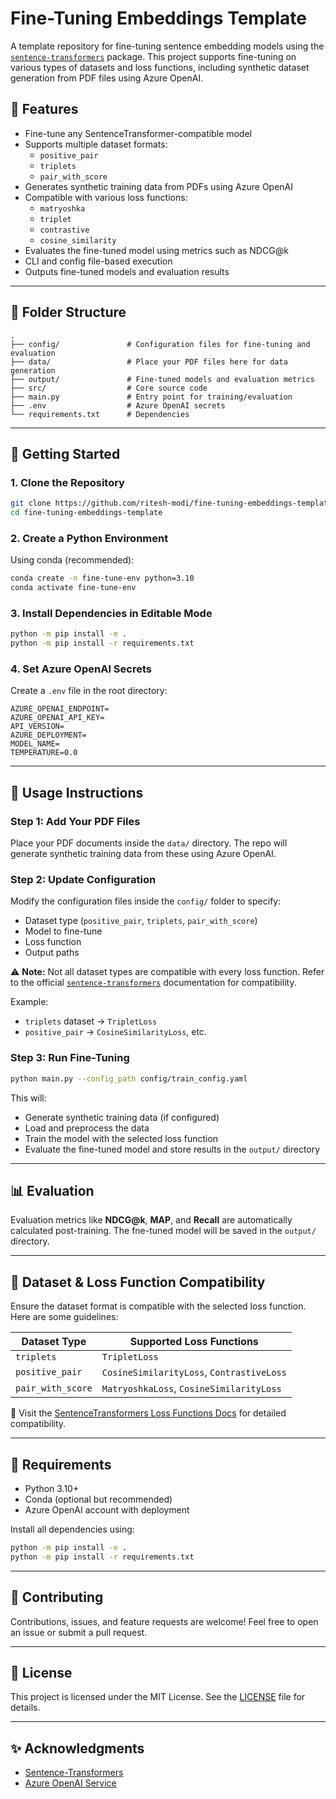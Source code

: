 # Fine-Tuning Embeddings Template

A template repository for fine-tuning sentence embedding models using the [`sentence-transformers`](https://www.sbert.net/) package. This project supports fine-tuning on various types of datasets and loss functions, including synthetic dataset generation from PDF files using Azure OpenAI.

## 🚀 Features

- Fine-tune any SentenceTransformer-compatible model
- Supports multiple dataset formats:
  - `positive_pair`
  - `triplets`
  - `pair_with_score`
- Generates synthetic training data from PDFs using Azure OpenAI
- Compatible with various loss functions:
  - `matryoshka`
  - `triplet`
  - `contrastive`
  - `cosine_similarity`
- Evaluates the fine-tuned model using metrics such as NDCG@k
- CLI and config file-based execution
- Outputs fine-tuned models and evaluation results

---

## 📁 Folder Structure

```
.
├── config/               # Configuration files for fine-tuning and evaluation
├── data/                 # Place your PDF files here for data generation
├── output/               # Fine-tuned models and evaluation metrics
├── src/                  # Core source code
├── main.py               # Entry point for training/evaluation
├── .env                  # Azure OpenAI secrets
└── requirements.txt      # Dependencies
```

---

## 🔧 Getting Started

### 1. Clone the Repository

```bash
git clone https://github.com/ritesh-modi/fine-tuning-embeddings-template.git
cd fine-tuning-embeddings-template
```

### 2. Create a Python Environment

Using conda (recommended):

```bash
conda create -n fine-tune-env python=3.10
conda activate fine-tune-env
```

### 3. Install Dependencies in Editable Mode

```bash
python -m pip install -e .
python -m pip install -r requirements.txt
```

### 4. Set Azure OpenAI Secrets

Create a `.env` file in the root directory:

```env
AZURE_OPENAI_ENDPOINT=
AZURE_OPENAI_API_KEY=
API_VERSION=
AZURE_DEPLOYMENT=
MODEL_NAME=
TEMPERATURE=0.0
```

---

## 📘 Usage Instructions

### Step 1: Add Your PDF Files

Place your PDF documents inside the `data/` directory. The repo will generate synthetic training data from these using Azure OpenAI.

### Step 2: Update Configuration

Modify the configuration files inside the `config/` folder to specify:

- Dataset type (`positive_pair`, `triplets`, `pair_with_score`)
- Model to fine-tune
- Loss function
- Output paths

⚠️ **Note:** Not all dataset types are compatible with every loss function. Refer to the official [`sentence-transformers`](https://www.sbert.net/) documentation for compatibility.

Example:
- `triplets` dataset → `TripletLoss`
- `positive_pair` → `CosineSimilarityLoss`, etc.

### Step 3: Run Fine-Tuning

```bash
python main.py --config_path config/train_config.yaml
```

This will:

- Generate synthetic training data (if configured)
- Load and preprocess the data
- Train the model with the selected loss function
- Evaluate the fine-tuned model and store results in the `output/` directory

---

## 📊 Evaluation

Evaluation metrics like **NDCG@k**, **MAP**, and **Recall** are automatically calculated post-training. The fne-tuned model will be saved in the `output/` directory.

---

## 🧠 Dataset & Loss Function Compatibility

Ensure the dataset format is compatible with the selected loss function. Here are some guidelines:

| Dataset Type     | Supported Loss Functions                  |
|------------------|--------------------------------------------|
| `triplets`       | `TripletLoss`                              |
| `positive_pair`  | `CosineSimilarityLoss`, `ContrastiveLoss` |
| `pair_with_score`| `MatryoshkaLoss`, `CosineSimilarityLoss`  |

📖 Visit the [SentenceTransformers Loss Functions Docs](https://www.sbert.net/docs/package_reference/losses.html) for detailed compatibility.

---

## 📌 Requirements

- Python 3.10+
- Conda (optional but recommended)
- Azure OpenAI account with deployment

Install all dependencies using:

```bash
python -m pip install -e .
python -m pip install -r requirements.txt
```

---

## 🙌 Contributing

Contributions, issues, and feature requests are welcome! Feel free to open an issue or submit a pull request.

---

## 📄 License

This project is licensed under the MIT License. See the [LICENSE](LICENSE) file for details.

---

## ✨ Acknowledgments

- [Sentence-Transformers](https://github.com/UKPLab/sentence-transformers)
- [Azure OpenAI Service](https://learn.microsoft.com/en-us/azure/cognitive-services/openai/overview)